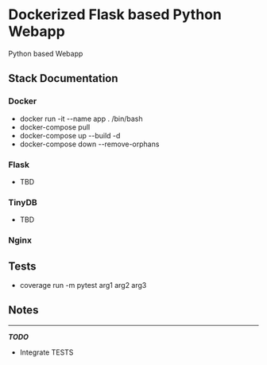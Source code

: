 # Dockerized Flask based Python Webapp

Python based Webapp

## Stack Documentation

### Docker

* docker run -it --name app . /bin/bash
* docker-compose pull
* docker-compose up --build -d
* docker-compose down --remove-orphans

### Flask

* TBD

### TinyDB

* TBD

### Nginx


## Tests

* coverage run -m pytest arg1 arg2 arg3
## Notes

---

***TODO***

* Integrate TESTS